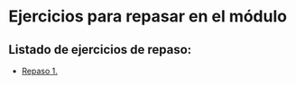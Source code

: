 # Ejercicios para repasar en el módulo

## Listado de ejercicios de repaso:
- [Repaso 1.](repaso1/README.md)
<!--
- [Repaso 2.](repaso2/README.md)
- [Repaso 3.](repaso3/README.md)
- [Repaso 4.](repaso4/README.md)
- [Repaso 5.](repaso5/README.md)
- [Repaso 6.](repaso6/README.md)
- [Repaso 7.](repaso7/README.md)
- [Repaso 7.](repaso7/README.md)
-->
